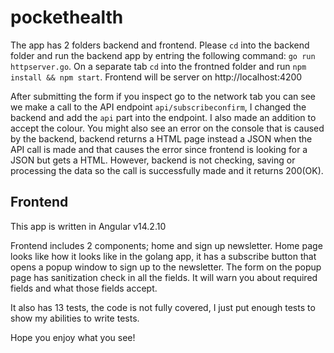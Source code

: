 # pockethealth

The app has 2 folders backend and frontend.
Please `cd` into the backend folder and run the backend app by entring the following command: `go run httpserver.go`.
On a separate tab `cd` into the frontned folder and run `npm install && npm start`. Frontend will be server on http://localhost:4200

After submitting the form if you inspect go to the network tab you can see we make a call to the API endpoint `api/subscribeconfirm`, I changed the backend and add the `api` part into the endpoint. I also made an addition to accept the colour. You might also see an error on the console that is caused by the backend, backend returns a HTML page instead a JSON when the API call is made and that causes the error since frontend is looking for a JSON but gets a HTML. However, backend is not checking, saving or processing the data so the call is successfully made and it returns 200(OK).

## Frontend

This app is written in Angular v14.2.10

Frontend includes 2 components; home and sign up newsletter.
Home page looks like how it looks like in the golang app, it has a subscribe button that opens a popup window to sign up to the newsletter. The form on the popup page has sanitization check in all the fields. It will warn you about required fields and what those fields accept.

It also has 13 tests, the code is not fully covered, I just put enough tests to show my abilities to write tests.


Hope you enjoy what you see! 
